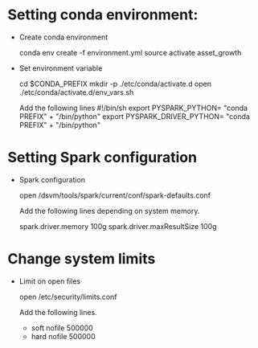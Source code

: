 # Setting conda environment:

- Create conda environment

    conda env create -f environment.yml
    source activate asset_growth

- Set environment variable

    cd $CONDA_PREFIX
    mkdir -p ./etc/conda/activate.d
    open ./etc/conda/activate.d/env_vars.sh

    Add the following lines
    #!/bin/sh
    export PYSPARK_PYTHON= "conda PREFIX" + "/bin/python"
    export PYSPARK_DRIVER_PYTHON= "conda PREFIX" + "/bin/python"

# Setting Spark configuration

- Spark configuration

    open /dsvm/tools/spark/current/conf/spark-defaults.conf

    Add the following lines depending on system memory.

    spark.driver.memory              100g
    spark.driver.maxResultSize       100g

# Change system limits

- Limit on open files

    open /etc/security/limits.conf

    Add the following lines.

    * soft  nofile  500000
    * hard  nofile  500000
